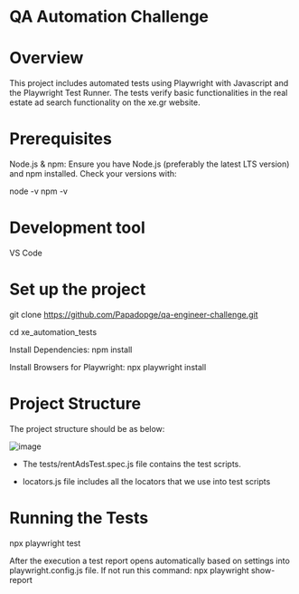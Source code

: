 # QA Automation Challenge

# Overview
This project includes automated tests using Playwright with Javascript and the Playwright Test Runner. 
The tests verify basic functionalities in the real estate ad search functionality on the xe.gr website.

# Prerequisites
Node.js & npm:
Ensure you have Node.js (preferably the latest LTS version) and npm installed. Check your versions with:

node -v
npm -v

# Development tool
VS Code

# Set up the project
git clone https://github.com/Papadopge/qa-engineer-challenge.git

cd xe_automation_tests

Install Dependencies: npm install

Install Browsers for Playwright: npx playwright install

# Project Structure
The project structure should be as below:

![image](https://github.com/user-attachments/assets/c3685189-b7df-4010-a73d-d9f2336f9cc5)

- The tests/rentAdsTest.spec.js file contains the test scripts.

- locators.js file includes all the locators that we use into test scripts

# Running the Tests
npx playwright test

After the execution a test report opens automatically based on settings into playwright.config.js file.
If not run this command: npx playwright show-report





